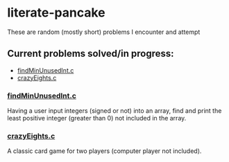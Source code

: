 # literate-pancake
These are random (mostly short) problems I encounter and attempt
## Current problems solved/in progress:
* [findMinUnusedInt.c](https://github.com/sexylexy22/literate-pancake/blob/edit-readme/README.md#findminunusedintc)
* [crazyEights.c](https://github.com/sexylexy22/literate-pancake/blob/edit-readme/README.md#crazyeightsc)

### [findMinUnusedInt.c](findMinUnusedInt.c)
  Having a user input integers (signed or not) into an array, find and print the least positive integer (greater than 0) not included in the array.

### [crazyEights.c](crazyEights.c)
  A classic card game for two players (computer player not included).
